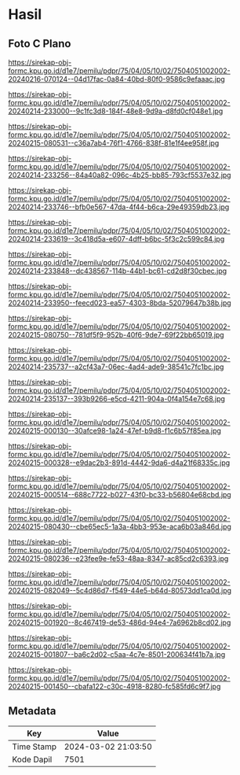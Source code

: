 # Hasil

## Foto C Plano

https://sirekap-obj-formc.kpu.go.id/d1e7/pemilu/pdpr/75/04/05/10/02/7504051002002-20240216-070124--04d17fac-0a84-40bd-80f0-9586c9efaaac.jpg

https://sirekap-obj-formc.kpu.go.id/d1e7/pemilu/pdpr/75/04/05/10/02/7504051002002-20240214-233000--9c1fc3d8-184f-48e8-9d9a-d8fd0cf048e1.jpg

https://sirekap-obj-formc.kpu.go.id/d1e7/pemilu/pdpr/75/04/05/10/02/7504051002002-20240215-080531--c36a7ab4-76f1-4766-838f-81e1f4ee958f.jpg

https://sirekap-obj-formc.kpu.go.id/d1e7/pemilu/pdpr/75/04/05/10/02/7504051002002-20240214-233256--84a40a82-096c-4b25-bb85-793cf5537e32.jpg

https://sirekap-obj-formc.kpu.go.id/d1e7/pemilu/pdpr/75/04/05/10/02/7504051002002-20240214-233746--bfb0e567-47da-4f44-b6ca-29e49359db23.jpg

https://sirekap-obj-formc.kpu.go.id/d1e7/pemilu/pdpr/75/04/05/10/02/7504051002002-20240214-233619--3c418d5a-e607-4dff-b6bc-5f3c2c599c84.jpg

https://sirekap-obj-formc.kpu.go.id/d1e7/pemilu/pdpr/75/04/05/10/02/7504051002002-20240214-233848--dc438567-114b-44b1-bc61-cd2d8f30cbec.jpg

https://sirekap-obj-formc.kpu.go.id/d1e7/pemilu/pdpr/75/04/05/10/02/7504051002002-20240214-233950--feecd023-ea57-4303-8bda-52079647b38b.jpg

https://sirekap-obj-formc.kpu.go.id/d1e7/pemilu/pdpr/75/04/05/10/02/7504051002002-20240215-080750--781df5f9-952b-40f6-9de7-69f22bb65019.jpg

https://sirekap-obj-formc.kpu.go.id/d1e7/pemilu/pdpr/75/04/05/10/02/7504051002002-20240214-235737--a2cf43a7-06ec-4ad4-ade9-38541c7fc1bc.jpg

https://sirekap-obj-formc.kpu.go.id/d1e7/pemilu/pdpr/75/04/05/10/02/7504051002002-20240214-235137--393b9266-e5cd-4211-904a-0f4a154e7c68.jpg

https://sirekap-obj-formc.kpu.go.id/d1e7/pemilu/pdpr/75/04/05/10/02/7504051002002-20240215-000130--30afce98-1a24-47ef-b9d8-f1c6b57f85ea.jpg

https://sirekap-obj-formc.kpu.go.id/d1e7/pemilu/pdpr/75/04/05/10/02/7504051002002-20240215-000328--e9dac2b3-891d-4442-9da6-d4a21f68335c.jpg

https://sirekap-obj-formc.kpu.go.id/d1e7/pemilu/pdpr/75/04/05/10/02/7504051002002-20240215-000514--688c7722-b027-43f0-bc33-b56804e68cbd.jpg

https://sirekap-obj-formc.kpu.go.id/d1e7/pemilu/pdpr/75/04/05/10/02/7504051002002-20240215-080430--cbe65ec5-1a3a-4bb3-953e-aca6b03a846d.jpg

https://sirekap-obj-formc.kpu.go.id/d1e7/pemilu/pdpr/75/04/05/10/02/7504051002002-20240215-080236--e23fee9e-fe53-48aa-8347-ac85cd2c6393.jpg

https://sirekap-obj-formc.kpu.go.id/d1e7/pemilu/pdpr/75/04/05/10/02/7504051002002-20240215-082049--5c4d86d7-f549-44e5-b64d-80573dd1ca0d.jpg

https://sirekap-obj-formc.kpu.go.id/d1e7/pemilu/pdpr/75/04/05/10/02/7504051002002-20240215-001920--8c467419-de53-486d-94e4-7a6962b8cd02.jpg

https://sirekap-obj-formc.kpu.go.id/d1e7/pemilu/pdpr/75/04/05/10/02/7504051002002-20240215-001807--ba6c2d02-c5aa-4c7e-8501-200634f41b7a.jpg

https://sirekap-obj-formc.kpu.go.id/d1e7/pemilu/pdpr/75/04/05/10/02/7504051002002-20240215-001450--cbafa122-c30c-4918-8280-fc585fd6c9f7.jpg


## Metadata

| Key        | Value               |
| ---------- | ------------------- |
| Time Stamp | 2024-03-02 21:03:50 |
| Kode Dapil | 7501                |



